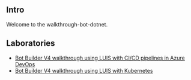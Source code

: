 ## Intro

Welcome to the walkthrough-bot-dotnet.

## Laboratories

- [Bot Builder V4 walkthrough using LUIS with CI/CD pipelines in Azure DevOps](README-AzDevOps.md)
- [Bot Builder V4 walkthrough using LUIS with Kubernetes](README-Kubernetes.md)
